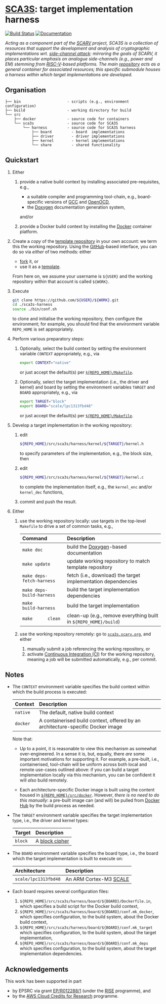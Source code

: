 # [SCA3S](https://github.com/scarv/sca3s): target implementation harness

<!--- -------------------------------------------------------------------- --->

[![Build Status](https://travis-ci.com/scarv/sca3s-harness.svg)](https://travis-ci.com/scarv/sca3s-harness)
[![Documentation](https://codedocs.xyz/scarv/sca3s-harness.svg)](https://codedocs.xyz/scarv/sca3s-harness)

<!--- -------------------------------------------------------------------- --->

*Acting as a component part of the
[SCARV](https://www.scarv.org)
project,
SCA3S is a collection of resources that support the development 
and analysis of cryptographic implementations wrt.
[side-channel attack](https://en.wikipedia.org/wiki/Side-channel_attack):
mirroring the goals of SCARV, it places particular emphasis on analogue 
side-channels (e.g., power and EM) stemming from
[RISC-V](https://riscv.org)-based
platforms.
The main
[repository](https://github.com/scarv/sca3s)
acts as a general container for associated resources;
this specific submodule houses
a harness within which target implementations are developed.*

<!--- -------------------------------------------------------------------- --->

## Organisation

```
├── bin                     - scripts (e.g., environment configuration)
├── build                   - working directory for build
└── src
    ├── docker              - source code for containers
    └── sca3s               - source code for SCA3S
        └── harness         - source code for SCA3S harness
            ├── board         - board  implementations
            ├── driver        - driver implementations
            ├── kernel        - kernel implementations
            └── share         - shared functionality
```

<!--- -------------------------------------------------------------------- --->

## Quickstart

1. Either

   1. provide a native build context by installing 
      associated pre-requisites, e.g.,

      - a suitable
        compiler 
        and 
        programming 
        tool-chain,
        e.g., board-specific versions of
        [GCC](https://gcc.gnu.org)
        and
        [OpenOCD](http://openocd.org),
      - the
        [Doxygen](http://www.doxygen.nl)
        documentation generation system,

      and/or

   2. provide a Docker build context by installing 
      the 
      [Docker](https://www.docker.com)
      container platform.

2. Create a *copy* of the 
   [template repository](https://github.com/scarv/sca3s-harness)
   in your *own* account: we term this the working repository.
   Using the
   [GitHub](https://github.com)-based
   interface, you can do so via *either* of two methods: either

   - [fork](https://help.github.com/en/articles/fork-a-repo) it,
     or
   - use it as a [template](https://help.github.com/en/articles/creating-a-repository-from-a-template).

   From here on, we assume your username is `${USER}` and the 
   working repository within that account is called `${WORK}`.

3. Execute

   ```sh
   git clone https://github.com/${USER}/${WORK}.git
   cd ./sca3s-harness
   source ./bin/conf.sh
   ```

   to clone and initialise the working repository,
   then configure the environment;
   for example, you should find that the environment variable
   `REPO_HOME`
   is set appropriately.

3. Perform various preparatory steps:

   1. Optionally,
      select the
      build context
      by setting the environment variable
      `CONTEXT`
      appropriately,
      e.g., via

      ```sh
      export CONTEXT="native"
      ```
  
      or just accept the default(s) per [`${REPO_HOME}/Makefile`](./Makefile).

   2. Optionally, 
      select the
      target implementation (i.e., the driver and kernel)
      and
      board
      by setting the environment variables
      `TARGET`
      and
      `BOARD`
      appropriately,
      e.g., via

      ```sh
      export TARGET="block"
      export BOARD="scale/lpc1313fbd48"
      ```

      or just accept the default(s) per [`${REPO_HOME}/Makefile`](./Makefile).

5. Develop a target implementation in the working repository:

   1. edit

      ```sh
      ${REPO_HOME}/src/sca3s/harness/kernel/${TARGET}/kernel.h
      ```

      to specify parameters of the implementation, 
      e.g., the block size,
      then

   2. edit

      ```sh
      ${REPO_HOME}/src/sca3s/harness/kernel/${TARGET}/kernel.c
      ```

      to complete the implementation itself, 
      e.g., the `kernel_enc` and/or `kernel_dec` functions,

   3. commit and push the result.

6. Either

   1. use the working repository  locally:
      use targets in the top-level `Makefile` to drive a set of
      common tasks, e.g.,

      | Command                   | Description
      | :------------------------ | :--------------------------------------------------------------- |
      | `make doc`                | build the [Doxygen](http://www.doxygen.nl)-based documentation   |
      | `make update`             | update working repository to match template repository           |
      | `make deps-fetch-harness` | fetch (i.e., download) the target implementation dependencies    |
      | `make deps-build-harness` | build                  the target implementation dependencies    |
      | `make      build-harness` | build                  the target implementation                 |
      | `make      clean`         | clean-up (e.g., remove everything built in `${REPO_HOME}/build`) |


   2. use the working repository remotely:
      go to
      [`sca3s.scarv.org`](https://sca3s.scarv.org),
      and either

      1. manually submit a job referencing the working repository,
         or
      2. activate
         [Continuous Integration (CI)](https://en.wikipedia.org/wiki/Continuous_integration)
         for the working repository, meaning a job will be submitted 
         automatically, e.g., per commit.

<!--- -------------------------------------------------------------------- --->

## Notes

- The 
  `CONTEXT`
  environment variable specifies the
  build context
  within which the build process is executed:

  | Context              | Description                                                                     |
  | :------------------- | :------------------------------------------------------------------------------ |
  | `native`             | The default, native build context                                               |
  | `docker`             | A containerised build context, offered by an architecture-specific Docker image |

  Note that:

  - Up to a point, it is reasonable to view this mechanism as somewhat
    over-engineered.  In a sense it is, but, equally, there *are* some
    important motivations for supporting it.
    For example, a pre-built, i.e., containerised, tool-chain will be
    uniform across both local and remote use-cases outlined above: if 
    you can build a target implementation locally via this mechanism, 
    you can be confident it will *also* build remotely.

  - Each architecture-specific Docker image is built using 
    the content housed in
    [`${REPO_HOME}/src/docker`](./src/docker).
    However,
    *there is no need to do this manually*: 
    a pre-built image can (and will) be pulled from
    [Docker Hub](https://cloud.docker.com/u/scarv)
    by the build process as needed.

- The 
  `TARGET`
  environment variable specifies the
  target implementation type, 
  i.e., the driver and kernel types:

  | Target               | Description                                                                     |
  | :------------------- | :------------------------------------------------------------------------------ |
  | `block`              | A [block cipher](https://en.wikipedia.org/wiki/Block_cipher)                    |

- The 
  `BOARD`
  environment variable specifies the
  board type,
  i.e., the board which the target implementation is built to execute on:

  | Architecture         | Description                                                                     |
  | :------------------- | :------------------------------------------------------------------------------ |
  | `scale/lpc1313fbd48` | An ARM Cortex-M3 [SCALE](https://github.com/danpage/scale)                      |

- Each 
  board
  requires several configuration files:

  1. `${REPO_HOME}/src/sca3s/harness/board/${BOARD}/Dockerfile.in`,
     which specifies a build script                        for the Docker build context,
  2. `${REPO_HOME}/src/sca3s/harness/board/${BOARD}/conf.mk_docker`,
     which specifies configuration, to the build system, about the Docker build context,
  3. `${REPO_HOME}/src/sca3s/harness/board/${BOARD}/conf.mk_target`
     which specifies configuration, to the build system, about the target implementation,
  4. `${REPO_HOME}/src/sca3s/harness/board/${BOARD}/conf.mk_deps`
     which specifies configuration, to the build system, about the target implementation dependencies.

<!--- -------------------------------------------------------------------- --->

## Acknowledgements

This work has been supported in part 

- by EPSRC via grant 
  [EP/R012288/1](https://gow.epsrc.ukri.org/NGBOViewGrant.aspx?GrantRef=EP/R012288/1) (under the [RISE](https://www.ukrise.org) programme), 
  and 
- by the
  [AWS Cloud Credits for Research](https://aws.amazon.com/research-credits)
  programme.

<!--- -------------------------------------------------------------------- --->
